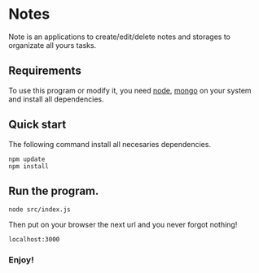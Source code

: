 # Notes

Note is an applications to create/edit/delete notes and storages to organizate all yours tasks.

## Requirements

To use this program or modify it, you need [node](https://nodejs.org/es/), [mongo](https://www.mongodb.com/es) on your system and install all dependencies.



## Quick start

The following command install all necesaries dependencies.

```
npm update
npm install
```

## Run the program.

```
node src/index.js
```

Then put on your browser the next url and you never forgot nothing!

```
localhost:3000
```

### Enjoy!
